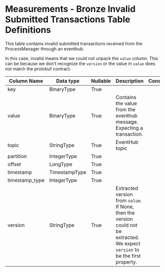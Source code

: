 # Measurements - Bronze Invalid Submitted Transactions Table Definitions

This table contains invalid submitted transactions received from the ProcessManager through an eventhub.

In this case, invalid means that we could not unpack the `value` column. This can be because we don't recognize the `version` or the value in `value` does not match the protobuf contract.

| Column Name | Data type | Nullable | Description | Constraints |
| ----------- | --------- | -------- | ----------- | ----------- |
| key | BinaryType | True | | |
| value | BinaryType | True | Contains the value from the eventhub message. Expecting a transaction. | |
| topic | StringType | True | EventHub topic | |
| partition | IntegerType | True | | |
| offset | LongType | True | | |
| timestamp | TimestampType | True | | |
| timestamp_type | IntegerType | True | | |
| version | StringType | True | Extracted version from `value`. If None, then the version could not be extracted. We expect `version` to be the first property. | |
